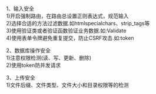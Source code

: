 1、输入安全<br>
1)开启强制路由，在路由总设置正则表达式，规范输入<br>
2)选择合适的方法过滤数据.如htmlspecialchars、strip_tags等<br>
3)使用验证类或者验证函数验证业务数据.如:Validate<br>
4)使用表单令牌避免重复提交，防止CSRF攻击.如:token<br>

2、数据库操作安全<br>
1)注意权限检测(读、写、更新、删除)<br>
2)使用token防并发请求

3、上传安全<br>
1)文件后缀、文件类型、文件大小和目录权限等的检测
